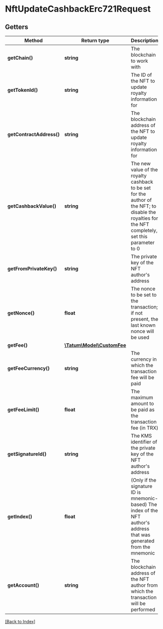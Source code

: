 # NftUpdateCashbackErc721Request

## Getters

Method | Return type | Description | Notes
------------ | ------------- | ------------- | -------------
**getChain()** | **string** | The blockchain to work with |
**getTokenId()** | **string** | The ID of the NFT to update royalty information for |
**getContractAddress()** | **string** | The blockchain address of the NFT to update royalty information for |
**getCashbackValue()** | **string** | The new value of the royalty cashback to be set for the author of the NFT; to disable the royalties for the NFT completely, set this parameter to 0 |
**getFromPrivateKey()** | **string** | The private key of the NFT author's address |
**getNonce()** | **float** | The nonce to be set to the transaction; if not present, the last known nonce will be used | [optional]
**getFee()** | [**\Tatum\Model\CustomFee**](CustomFee.md) |  | [optional]
**getFeeCurrency()** | **string** | The currency in which the transaction fee will be paid |
**getFeeLimit()** | **float** | The maximum amount to be paid as the transaction fee (in TRX) |
**getSignatureId()** | **string** | The KMS identifier of the private key of the NFT author's address |
**getIndex()** | **float** | (Only if the signature ID is mnemonic-based) The index of the NFT author's address that was generated from the mnemonic | [optional]
**getAccount()** | **string** | The blockchain address of the NFT author from which the transaction will be performed |

[[Back to Index]](../index.md)
